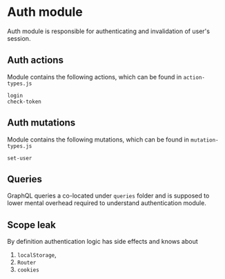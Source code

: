 # Auth module

Auth module is responsible for authenticating and invalidation of user's session.


## Auth actions

Module contains the following actions, which can be found in `action-types.js`

```
login
check-token
```


## Auth mutations

Module contains the following mutations, which can be found in `mutation-types.js`

```
set-user
```


## Queries

GraphQL queries a co-located under `queries` folder and is supposed to lower mental overhead required to understand authentication module.


## Scope leak

By definition authentication logic has side effects and knows about

1. `localStorage`,
2. `Router`
3. `cookies`
